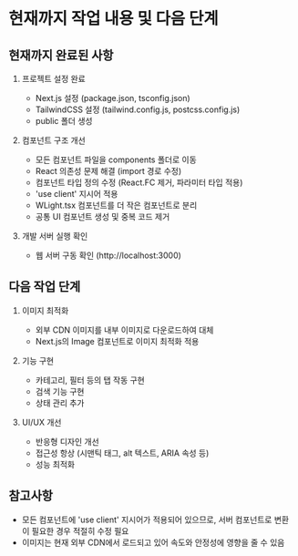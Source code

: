 # 현재까지 작업 내용 및 다음 단계

## 현재까지 완료된 사항
1. 프로젝트 설정 완료
   - Next.js 설정 (package.json, tsconfig.json)
   - TailwindCSS 설정 (tailwind.config.js, postcss.config.js)
   - public 폴더 생성

2. 컴포넌트 구조 개선
   - 모든 컴포넌트 파일을 components 폴더로 이동
   - React 의존성 문제 해결 (import 경로 수정)
   - 컴포넌트 타입 정의 수정 (React.FC 제거, 파라미터 타입 적용)
   - 'use client' 지시어 적용
   - WLight.tsx 컴포넌트를 더 작은 컴포넌트로 분리
   - 공통 UI 컴포넌트 생성 및 중복 코드 제거

3. 개발 서버 실행 확인
   - 웹 서버 구동 확인 (http://localhost:3000)

## 다음 작업 단계
1. 이미지 최적화
   - 외부 CDN 이미지를 내부 이미지로 다운로드하여 대체
   - Next.js의 Image 컴포넌트로 이미지 최적화 적용

2. 기능 구현
   - 카테고리, 필터 등의 탭 작동 구현
   - 검색 기능 구현 
   - 상태 관리 추가

3. UI/UX 개선
   - 반응형 디자인 개선
   - 접근성 항상 (시맨틱 태그, alt 텍스트, ARIA 속성 등)
   - 성능 최적화

## 참고사항
- 모든 컴포넌트에 'use client' 지시어가 적용되어 있으므로, 서버 컴포넌트로 변환이 필요한 경우 적절히 수정 필요
- 이미지는 현재 외부 CDN에서 로드되고 있어 속도와 안정성에 영향을 줄 수 있음 